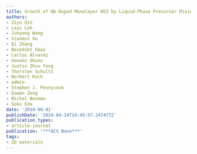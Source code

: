 ```yaml
---
title: Growth of Nb-Doped Monolayer WS2 by Liquid-Phase Precursor Mixing
authors:
- Ziyu Qin
- Leyi Loh
- Junyong Wang
- Xiaomin Xu
- Qi Zhang
- Benedikt Haas
- Carlos Alvarez
- Hanako Okuno
- Justin Zhou Yong
- Thorsten Schultz
- Norbert Koch
- admin
- Stephen J. Pennycook
- Dawen Zeng
- Michel Bosman
- Goki Eda
date: '2019-09-01'
publishDate: '2024-04-24T14:45:57.247477Z'
publication_types:
- article-journal
publication: '***ACS Nano***'
tags:
- 2D materials
---
```

